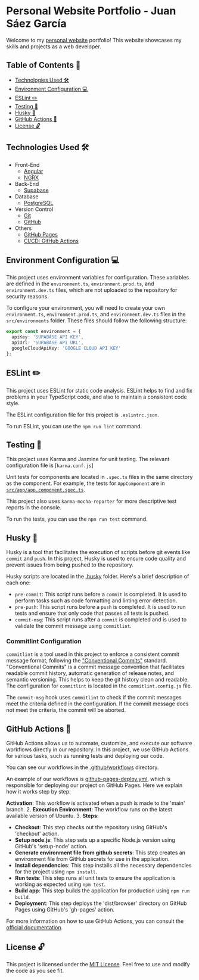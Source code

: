 # Personal Website Portfolio - Juan Sáez García

Welcome to my [personal website](https://juamber.com/home) portfolio! This website showcases my skills and projects as a web developer.

## Table of Contents 📖

  - [Technologies Used 🛠️](#technologies-used)
  - [Environment Configuration 💻](#environment-configuration)
  - [ESLint ✏️](#eslint)
  - [Testing 🧪](#testing)
  - [Husky 🐶](#husky)
  - [GitHub Actions 🚀](#github-actions)
  - [License 🔓](#license)

## Technologies Used 🛠️

  - Front-End
    - [Angular](https://angular.io/)
    - [NGRX](https://ngrx.io/)
  - Back-End
    - [Supabase](https://supabase.com/)
  - Database
    - [PostgreSQL](https://www.postgresql.org/)
  - Version Control
    - [Git](https://git-scm.com/)
    - [GitHub](https://github.com/)
  - Others
    - [GitHub Pages](https://pages.github.com/)
    - [CI/CD: GitHub Actions](https://github.com/readme/guides/sothebys-github-actions)

## Environment Configuration 💻

This project uses environment variables for configuration. These variables are defined in the `environment.ts`, `environment.prod.ts`, and `environment.dev.ts` files, which are not uploaded to the repository for security reasons.

To configure your environment, you will need to create your own `environment.ts`, `environment.prod.ts`, and `environment.dev.ts` files in the `src/environments` folder. These files should follow the following structure:

```typescript
export const environment = {
  apiKey: 'SUPABASE API KEY',
  apiUrl: 'SUPABASE API URL',
  googleCloudApiKey: 'GOOGLE CLOUD API KEY'
};
```

## ESLint ✏️

This project uses ESLint for static code analysis. ESLint helps to find and fix problems in your TypeScript code, and also to maintain a consistent code style.

The ESLint configuration file for this project is `.eslintrc.json`.

To run ESLint, you can use the `npm run lint` command.

## Testing 🧪

This project uses Karma and Jasmine for unit testing. The relevant configuration file is [`karma.conf.js`]

Unit tests for components are located in `.spec.ts` files in the same directory as the component. For example, the tests for `AppComponent` are in [`src/app/app.component.spec.ts`](src/app/app.component.spec.ts).

This project also uses `karma-mocha-reporter` for more descriptive test reports in the console.

To run the tests, you can use the `npm run test` command.

## Husky 🐶

Husky is a tool that facilitates the execution of scripts before git events like `commit` and `push`. In this project, Husky is used to ensure code quality and prevent issues from being pushed to the repository.

Husky scripts are located in the [.husky](.husky/) folder. Here's a brief description of each one:

- `pre-commit`: This script runs before a `commit` is completed. It is used to perform tasks such as code formatting and linting error detection.
- `pre-push`: This script runs before a `push` is completed. It is used to run tests and ensure that only code that passes all tests is pushed.
- `commit-msg`: This script runs after a `commit` is completed and is used to validate the commit message using `commitlint`.

### Commitlint Configuration 

`commitlint` is a tool used in this project to enforce a consistent commit message format, following the ["Conventional Commits"](https://www.conventionalcommits.org/) standard. "Conventional Commits" is a commit message convention that facilitates readable commit history, automatic generation of release notes, and semantic versioning. This helps to keep the git history clean and readable. The configuration for `commitlint` is located in the `commitlint.config.js` file.

The `commit-msg` hook uses `commitlint` to check if the commit messages meet the criteria defined in the configuration. If the commit message does not meet the criteria, the commit will be aborted.

## GitHub Actions 🚀

GitHub Actions allows us to automate, customize, and execute our software workflows directly in our repository. In this project, we use GitHub Actions for various tasks, such as running tests and deploying our code.

You can see our workflows in the [.github/workflows](.github/workflows) directory.

An example of our workflows is [github-pages-deploy.yml](.github/workflows/github-pages-deploy.yml), which is responsible for deploying our project on GitHub Pages. Here we explain how it works step by step:

**Activation**: This workflow is activated when a push is made to the 'main' branch.
2. **Execution Environment**: The workflow runs on the latest available version of Ubuntu.
3. **Steps**:
   - **Checkout**: This step checks out the repository using GitHub's 'checkout' action.
   - **Setup node.js**: This step sets up a specific Node.js version using GitHub's 'setup-node' action.
   - **Generate environment file from github secrets**: This step creates an environment file from GitHub secrets for use in the application.
   - **Install dependencies**: This step installs all the necessary dependencies for the project using `npm install`.
   - **Run tests**: This step runs all unit tests to ensure the application is working as expected using `npm test`.
   - **Build app**: This step builds the application for production using `npm run build`.
   - **Deployment**: This step deploys the 'dist/browser' directory on GitHub Pages using GitHub's 'gh-pages' action.

For more information on how to use GitHub Actions, you can consult the [official documentation](https://docs.github.com/en/actions).

## License 🔓

This project is licensed under the [MIT License](https://opensource.org/licenses/MIT). Feel free to use and modify the code as you see fit.
